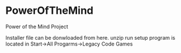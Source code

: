 # PowerOfTheMind
Power of the Mind Project

Installer file can be donwloaded from here.
unzip run setup
program is located in Start->All Progarms->Legacy Code Games
